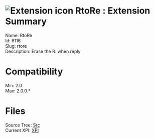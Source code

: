 # ![Extension icon](https://addons.thunderbird.net/static/img/addon-icons/default-64.png) RtoRe : Extension Summary

Name: RtoRe  
Id: 6116  
Slug: rtore  
Description: Erase the R: when reply
  

# Compatibility
Min: 2.0  
Max: 2.0.0.*  

# Files

Source Tree: [Src](C:/Dev/Thunderbird/ThunderKdB/xall/xOther/6116-rtore/src)  
Current XPI: [XPI](C:/Dev/Thunderbird/ThunderKdB/xall/xOther/6116-rtore/xpi)  



